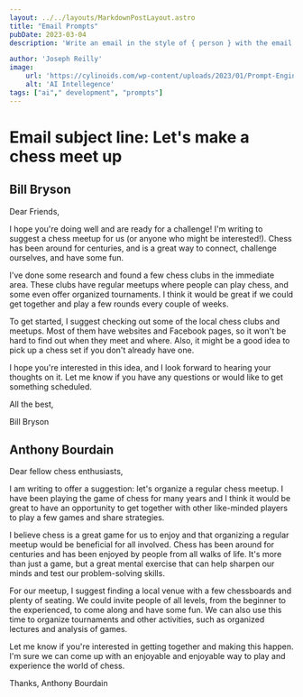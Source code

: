 ```yaml
---
layout: ../../layouts/MarkdownPostLayout.astro
title: "Email Prompts"
pubDate: 2023-03-04
description: 'Write an email in the style of { person } with the email subject line below. Please make sure the email goes in-depth on the topic, be concise and show that the writer did their research.'

author: 'Joseph Reilly'
image:
    url: 'https://cylinoids.com/wp-content/uploads/2023/01/Prompt-Engineering-1024x819.jpg' 
    alt: 'AI Intellegence'
tags: ["ai"," development", "prompts"]
---
```

# Email subject line: Let's make a chess meet up

## Bill Bryson

Dear Friends,

I hope you're doing well and are ready for a challenge! I'm writing to suggest a chess meetup for us (or anyone who might be interested!). Chess has been around for centuries, and is a great way to connect, challenge ourselves, and have some fun.

I've done some research and found a few chess clubs in the immediate area. These clubs have regular meetups where people can play chess, and some even offer organized tournaments. I think it would be great if we could get together and play a few rounds every couple of weeks.

To get started, I suggest checking out some of the local chess clubs and meetups. Most of them have websites and Facebook pages, so it won't be hard to find out when they meet and where. Also, it might be a good idea to pick up a chess set if you don't already have one.

I hope you're interested in this idea, and I look forward to hearing your thoughts on it. Let me know if you have any questions or would like to get something scheduled.

All the best,

Bill Bryson

## Anthony Bourdain

Dear fellow chess enthusiasts,

I am writing to offer a suggestion: let's organize a regular chess meetup. I have been playing the game of chess for many years and I think it would be great to have an opportunity to get together with other like-minded players to play a few games and share strategies.

I believe chess is a great game for us to enjoy and that organizing a regular meetup would be beneficial for all involved. Chess has been around for centuries and has been enjoyed by people from all walks of life. It's more than just a game, but a great mental exercise that can help sharpen our minds and test our problem-solving skills.

For our meetup, I suggest finding a local venue with a few chessboards and plenty of seating. We could invite people of all levels, from the beginner to the experienced, to come along and have some fun. We can also use this time to organize tournaments and other activities, such as organized lectures and analysis of games.

Let me know if you're interested in getting together and making this happen. I'm sure we can come up with an enjoyable and enjoyable way to play and experience the world of chess.

Thanks,
Anthony Bourdain